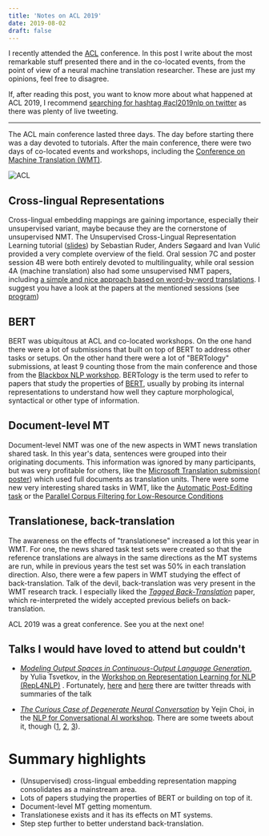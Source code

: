 ```yaml
---
title: 'Notes on ACL 2019'
date: 2019-08-02
draft: false 
---
```


I recently attended the
[ACL](http://acl2019.org) conference.
In this post I write about the most remarkable stuff presented there and in the co-located
events, from the point of view of a neural machine translation researcher. These are just
my opinions, feel free to disagree.

If, after reading this post, you want to know more about what happened at ACL 2019, I recommend
[searching for hashtag #acl2019nlp on twitter](https://twitter.com/search?q=%23acl2019nlp&src=typd)
as there was plenty of live tweeting.

---

The ACL main conference lasted three days. The day before starting there was a day devoted to
tutorials. After the main conference, there were two days of co-located events and workshops,
including the [Conference on Machine Translation (WMT)](http://www.statmt.org/wmt19/).

![ACL](/img/acl2019/acl2019_entrance.jpg)

## Cross-lingual Representations

Cross-lingual embedding mappings are gaining importance, especially their unsupervised variant,
maybe because they are the cornerstone of unsupervised NMT. The
Unsupervised Cross-Lingual Representation Learning tutorial 
([slides](https://docs.google.com/presentation/d/1miPu0hkBFSRTAxP-Psg0xXOvAbVSJPhQXehMQdUI88I/edit))
by Sebastian Ruder, Anders Søgaard and Ivan Vulić provided a very complete
overview of the field. Oral session 7C and poster session 4B were both entirely
devoted to multilinguality, while oral session 4A (machine translation)
also had some unsupervised NMT papers, including
[a simple and nice approach based on word-by-word translations](https://www.aclweb.org/anthology/P19-1293).
I suggest you have a look at the papers at the mentioned
sessions (see [program](http://www.acl2019.org/EN/program.xhtml))

## BERT

BERT was ubiquitous at ACL and co-located workshops. On the one hand there were a lot of
submissions that built on top of BERT to address other tasks or setups. On the other
hand there were a lot of "BERTology" submissions, at least 9 counting those
from the main conference and those from the [Blackbox NLP workshop](https://blackboxnlp.github.io/).
BERTology is the term used
to refer to papers that study the properties of [BERT](https://arxiv.org/abs/1810.04805),
usually by probing its internal representations to understand how well they capture
morphological, syntactical or other type of information.

## Document-level MT

Document-level NMT was one of the new aspects in WMT news translation shared task. In this year's
data, sentences were grouped into their originating documents. This information was ignored
by many participants, but was very profitable for others, like the
[Microsoft Translation submission](http://www.statmt.org/wmt19/pdf/WMT0021.pdf)(
[poster](http://www.statmt.org/wmt19/pdf/WMT0021.pdf)) which used full
documents as translation units. There were some new very interesting shared tasks in WMT,
like the [Automatic Post-Editing task](http://www.statmt.org/wmt19/ape-task.html) or the
[Parallel Corpus Filtering for Low-Resource Conditions](http://www.statmt.org/wmt19/parallel-corpus-filtering.html)

## Translationese, back-translation

The awareness on the effects of "translationese" increased a lot this year in WMT.
For one, the news shared task test sets were created so that
the reference translations are always in the same directions as the MT
systems are run, while in previous years the test set was 50% in each
translation direction. Also, there were a few papers in WMT studying the effect
of back-translation. Talk of the devil, back-translation was very present in
the WMT research track. I especially liked the
[_Tagged Back-Translation_](http://www.statmt.org/wmt19/pdf/WMT0074.pdf)
paper, which re-interpreted the widely accepted previous beliefs on back-translation.

ACL 2019 was a great conference. See you at the next one!

## Talks I would have loved to attend but couldn't

- [_Modeling Output Spaces in Continuous-Output Language Generation_](https://sites.google.com/view/repl4nlp2019/schedule?authuser=0#h.p_s8QEaqlo0grw),
by Yulia Tsvetkov, in the [Workshop on Representation Learning for NLP (RepL4NLP)](https://sites.google.com/view/repl4nlp2019)
. Fortunately, [here](https://twitter.com/hadyelsahar/status/1157263947491356677) and
[here](https://twitter.com/seb_ruder/status/1157265985897992192?s=19) there are
twitter threads with summaries of the talk

- [_The Curious Case of Degenerate Neural Conversation_](https://sites.google.com/view/nlp4convai/program?authuser=0#h.p_yXEftNMfqGUR)
by Yejin Choi, in the [NLP for Conversational AI workshop](https://sites.google.com/view/nlp4convai/).
There are some tweets about it, though ([1](https://twitter.com/peihaosu/status/1156900308930502656),
[2](https://twitter.com/mihail_eric/status/1156899683282968576), [3](https://twitter.com/irodov_rg/status/1156902499493785601)).


# Summary highlights

- (Unsupervised) cross-lingual embedding representation mapping consolidates as a mainstream area.
- Lots of papers studying the properties of BERT or building on top of it.
- Document-level MT getting momentum.
- Translationese exists and it has its effects on MT systems.
- Step step further to better understand back-translation.


